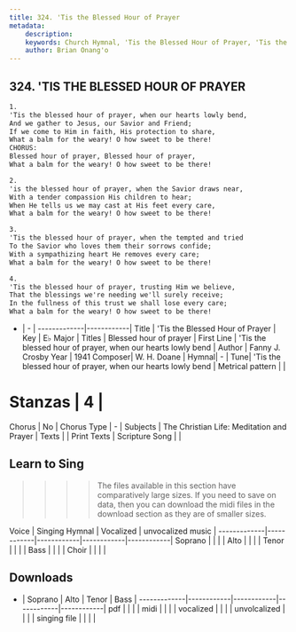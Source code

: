 ```yaml
---
title: 324. 'Tis the Blessed Hour of Prayer
metadata:
    description: 
    keywords: Church Hymnal, 'Tis the Blessed Hour of Prayer, 'Tis the blessed hour of prayer, when our hearts lowly bend, Blessed hour of prayer
    author: Brian Onang'o
---
```



## 324. 'TIS THE BLESSED HOUR OF PRAYER

```txt
1.
'Tis the blessed hour of prayer, when our hearts lowly bend,
And we gather to Jesus, our Savior and Friend;
If we come to Him in faith, His protection to share,
What a balm for the weary! O how sweet to be there!
CHORUS:
Blessed hour of prayer, Blessed hour of prayer,
What a balm for the weary! O how sweet to be there!

2.
'is the blessed hour of prayer, when the Savior draws near,
With a tender compassion His children to hear;
When He tells us we may cast at His feet every care,
What a balm for the weary! O how sweet to be there!

3.
'Tis the blessed hour of prayer, when the tempted and tried
To the Savior who loves them their sorrows confide;
With a sympathizing heart He removes every care;
What a balm for the weary! O how sweet to be there!

4.
'Tis the blessed hour of prayer, trusting Him we believe,
That the blessings we're needing we'll surely receive;
In the fullness of this trust we shall lose every care;
What a balm for the weary! O how sweet to be there!
```

- |   -  |
-------------|------------|
Title | 'Tis the Blessed Hour of Prayer |
Key | E♭ Major |
Titles | Blessed hour of prayer |
First Line | 'Tis the blessed hour of prayer, when our hearts lowly bend |
Author | Fanny J. Crosby
Year | 1941
Composer| W. H. Doane |
Hymnal|  - |
Tune| 'Tis the blessed hour of prayer, when our hearts lowly bend |
Metrical pattern | |
# Stanzas | 4 |
Chorus | No |
Chorus Type | - |
Subjects | The Christian Life: Meditation and Prayer |
Texts |  |
Print Texts | 
Scripture Song |  |
  
## Learn to Sing

>>>> The files available in this section have comparatively large sizes. If you need to save on data, then you can download the midi files in the download section as they are of smaller sizes.

Voice |  Singing Hymnal | Vocalized | unvocalized music |
-------------|------------|------------|------------|------------|
Soprano | | | |
Alto | | | |
Tenor | | | |
Bass | | | |
Choir | | | |

## Downloads

- |  Soprano | Alto | Tenor | Bass |
-------------|------------|------------|------------|------------|
pdf | | | |
midi | | | |
vocalized | | | |
unvolcalized | | | |
singing file | | | |
  